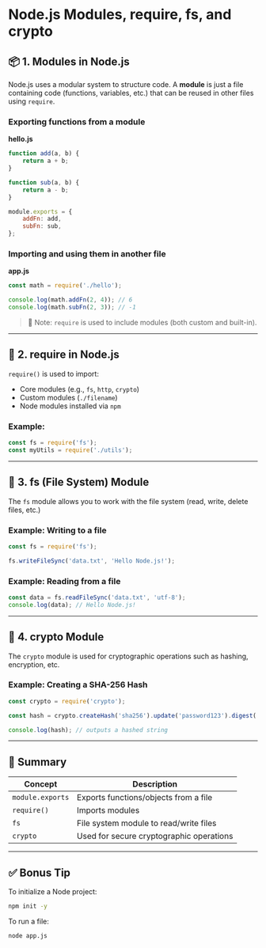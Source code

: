 
# Node.js Modules, require, fs, and crypto

## 📦 1. Modules in Node.js

Node.js uses a modular system to structure code. A **module** is just a file containing code (functions, variables, etc.) that can be reused in other files using `require`.

### Exporting functions from a module

**hello.js**
```js
function add(a, b) {
    return a + b;
}

function sub(a, b) {
    return a - b;
}

module.exports = {
    addFn: add,
    subFn: sub,
};
```

### Importing and using them in another file

**app.js**
```js
const math = require('./hello');

console.log(math.addFn(2, 4)); // 6
console.log(math.subFn(2, 3)); // -1
```

> 🔸 Note: `require` is used to include modules (both custom and built-in).

---

## 📂 2. require in Node.js

`require()` is used to import:
- Core modules (e.g., `fs`, `http`, `crypto`)
- Custom modules (`./filename`)
- Node modules installed via `npm`

### Example:

```js
const fs = require('fs');
const myUtils = require('./utils');
```

---

## 📁 3. fs (File System) Module

The `fs` module allows you to work with the file system (read, write, delete files, etc.)

### Example: Writing to a file

```js
const fs = require('fs');

fs.writeFileSync('data.txt', 'Hello Node.js!');
```

### Example: Reading from a file

```js
const data = fs.readFileSync('data.txt', 'utf-8');
console.log(data); // Hello Node.js!
```

---

## 🔐 4. crypto Module

The `crypto` module is used for cryptographic operations such as hashing, encryption, etc.

### Example: Creating a SHA-256 Hash

```js
const crypto = require('crypto');

const hash = crypto.createHash('sha256').update('password123').digest('hex');

console.log(hash); // outputs a hashed string
```

---

## 🧠 Summary

| Concept  | Description |
|----------|-------------|
| `module.exports` | Exports functions/objects from a file |
| `require()` | Imports modules |
| `fs` | File system module to read/write files |
| `crypto` | Used for secure cryptographic operations |

---

## ✅ Bonus Tip

To initialize a Node project:
```bash
npm init -y
```

To run a file:
```bash
node app.js
```
